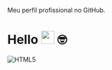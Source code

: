 Meu perfil profissional no GitHub.

# Hello <img src="https://media.giphy.com/media/hvRJCLFzcasrR4ia7z/giphy.gif" width="30"> 🤓

![HTML5](https://img.shields.io/badge/-HTML5-232323?style=flat&labelColor=E34F26&logo=html5&logoColor=ffffff)

<a href="#">

</a>

